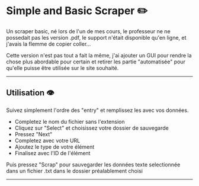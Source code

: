 # Simple and Basic Scraper ✏️

Un scraper basic, né lors de l'un de mes cours, le professeur ne ne possedait pas les version .pdf, le support n'était disponible qu'en ligne, et j'avais la flemme de copier coller...

Cette version n'est pas tout a fait la même, j'ai ajouter un GUI pour rendre la chose plus abordable pour certain et retirer les partie "automatisée" pour qu'elle puisse être utilisée sur le site souhaité.
________________________________
## Utilisation 👁️
Suivez simplement l'ordre des "entry" et remplissez les avec vos données.
- Completez le nom du fichier sans l'extension
- Cliquez sur "Select" et choisissez votre dossier de sauvegarde
- Pressez "Next"
- Completez avec votre URL
- Ajoutez le type de votre élément
- Finalisez avec l'ID de l'élément

Puis pressez "Scrap" pour sauvegarder les données texte selectionnée dans un fichier .txt dans le dossier préalablement choisi
__________________________________

